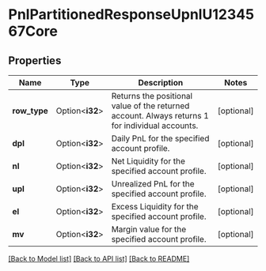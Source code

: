 # PnlPartitionedResponseUpnlU1234567Core

## Properties

Name | Type | Description | Notes
------------ | ------------- | ------------- | -------------
**row_type** | Option<**i32**> | Returns the positional value of the returned account. Always returns 1 for individual accounts. | [optional]
**dpl** | Option<**i32**> | Daily PnL for the specified account profile. | [optional]
**nl** | Option<**i32**> | Net Liquidity for the specified account profile. | [optional]
**upl** | Option<**i32**> | Unrealized PnL for the specified account profile. | [optional]
**el** | Option<**i32**> | Excess Liquidity for the specified account profile. | [optional]
**mv** | Option<**i32**> | Margin value for the specified account profile. | [optional]

[[Back to Model list]](../README.md#documentation-for-models) [[Back to API list]](../README.md#documentation-for-api-endpoints) [[Back to README]](../README.md)


